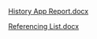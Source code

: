 [History App Report.docx](https://github.com/VCDN-2024/imad5112-assignment-1-Zmhkhan19/files/14863913/History.App.Report.docx)



[Referencing List.docx](https://github.com/VCDN-2024/imad5112-assignment-1-Zmhkhan19/files/14863916/Referencing.List.docx)
